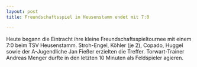 ```yaml
---
layout: post
title: Freundschaftsspiel in Heusenstamm endet mit 7:0

---
```


Heute begann die Eintracht ihre kleine Freundschaftsspieltournee mit einem 7:0 beim TSV Heusenstamm. Stroh-Engel, Köhler (je 2), Copado, Huggel sowie der A-Jugendliche Jan Fießer erzielten die Treffer. Torwart-Trainer Andreas Menger durfte in den letzten 10 Minuten als Feldspieler agieren. 


